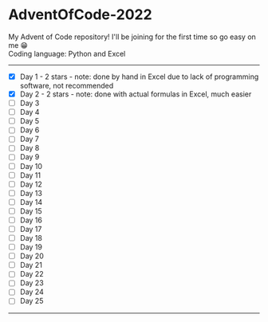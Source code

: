 # AdventOfCode-2022
My Advent of Code repository! I'll be joining for the first time so go easy on me 😁  
Coding language: Python and Excel

---
- [x] Day	1 - 2 stars - note: done by hand in Excel due to lack of programming software, not recommended
- [x] Day	2 - 2 stars - note: done with actual formulas in Excel, much easier
- [ ] Day	3
- [ ] Day	4
- [ ] Day	5
- [ ] Day	6
- [ ] Day	7
- [ ] Day	8
- [ ] Day	9
- [ ] Day	10
- [ ] Day	11
- [ ] Day	12
- [ ] Day	13
- [ ] Day	14
- [ ] Day	15
- [ ] Day	16
- [ ] Day	17
- [ ] Day	18
- [ ] Day	19
- [ ] Day	20
- [ ] Day	21
- [ ] Day	22
- [ ] Day	23
- [ ] Day	24
- [ ] Day	25
---
